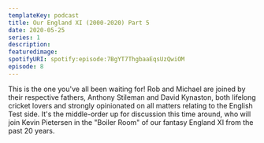 ```yaml
---
templateKey: podcast
title: Our England XI (2000-2020) Part 5
date: 2020-05-25
series: 1
description: 
featuredimage: 
spotifyURI: spotify:episode:7BgYT7ThgbaaEqsUzQwiOM
episode: 8
---
```

This is the one you've all been waiting for! Rob and Michael are joined by their respective fathers, Anthony Stileman and David Kynaston, both lifelong cricket lovers and strongly opinionated on all matters relating to the English Test side. It's the middle-order up for discussion this time around, who will join Kevin Pietersen in the \"Boiler Room\" of our fantasy England XI from the past 20 years.
